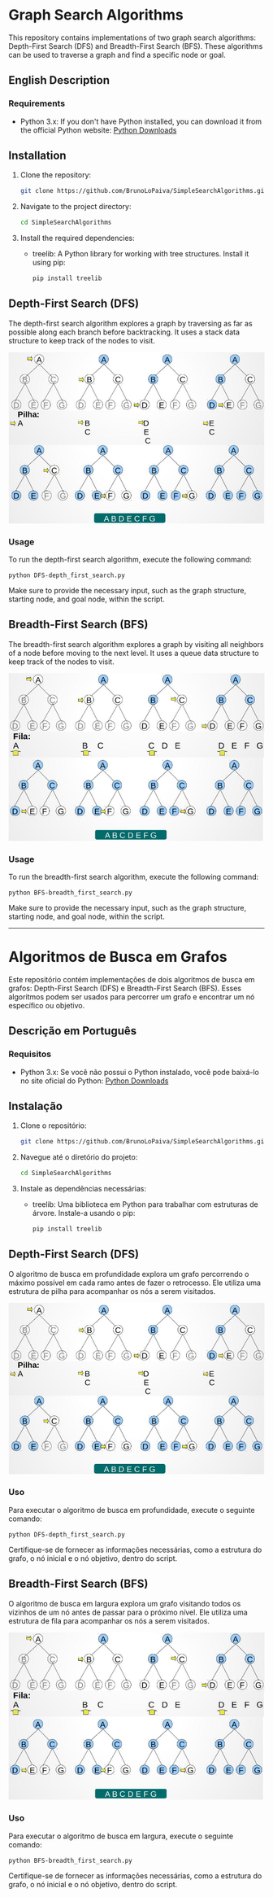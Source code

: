 # Graph Search Algorithms

This repository contains implementations of two graph search algorithms: Depth-First Search (DFS) and Breadth-First Search (BFS). These algorithms can be used to traverse a graph and find a specific node or goal.

## English Description

### Requirements

- Python 3.x: If you don't have Python installed, you can download it from the official Python website: [Python Downloads](https://www.python.org/downloads/)

## Installation

1. Clone the repository:

   ```bash
   git clone https://github.com/BrunoLoPaiva/SimpleSearchAlgorithms.git
   ```

2. Navigate to the project directory:

   ```bash
   cd SimpleSearchAlgorithms
   ```

3. Install the required dependencies:

   - treelib: A Python library for working with tree structures. Install it using pip:

     ```bash
     pip install treelib
     ```

## Depth-First Search (DFS)

The depth-first search algorithm explores a graph by traversing as far as possible along each branch before backtracking. It uses a stack data structure to keep track of the nodes to visit.

![DFS](https://raw.githubusercontent.com/BrunoLoPaiva/SimpleSearchAlgorithms/main/res/dfs.png)

### Usage

To run the depth-first search algorithm, execute the following command:

```
python DFS-depth_first_search.py
```

Make sure to provide the necessary input, such as the graph structure, starting node, and goal node, within the script.

## Breadth-First Search (BFS)

The breadth-first search algorithm explores a graph by visiting all neighbors of a node before moving to the next level. It uses a queue data structure to keep track of the nodes to visit.

![BFS](https://raw.githubusercontent.com/BrunoLoPaiva/SimpleSearchAlgorithms/main/res/bfs.png)

### Usage

To run the breadth-first search algorithm, execute the following command:

```
python BFS-breadth_first_search.py
```

Make sure to provide the necessary input, such as the graph structure, starting node, and goal node, within the script.


---


# Algoritmos de Busca em Grafos

Este repositório contém implementações de dois algoritmos de busca em grafos: Depth-First Search (DFS) e Breadth-First Search (BFS). Esses algoritmos podem ser usados para percorrer um grafo e encontrar um nó específico ou objetivo.

## Descrição em Português

### Requisitos

- Python 3.x: Se você não possui o Python instalado, você pode baixá-lo no site oficial do Python: [Python Downloads](https://www.python.org/downloads/)

## Instalação

1. Clone o repositório:

   ```bash
   git clone https://github.com/BrunoLoPaiva/SimpleSearchAlgorithms.git
   ```

2. Navegue até o diretório do projeto:

   ```bash
   cd SimpleSearchAlgorithms
   ```

3. Instale as dependências necessárias:

   - treelib: Uma biblioteca em Python para trabalhar com estruturas de árvore. Instale-a usando o pip:

     ```bash
     pip install treelib
     ```

## Depth-First Search (DFS)

O algoritmo de busca em profundidade explora um grafo percorrendo o máximo possível em cada ramo antes de fazer o retrocesso. Ele utiliza uma estrutura de pilha para acompanhar os nós a serem visitados.

![DFS](https://raw.githubusercontent.com/BrunoLoPaiva/SimpleSearchAlgorithms/main/res/dfs.png)

### Uso

Para executar o algoritmo de busca em profundidade, execute o seguinte comando:

```
python DFS-depth_first_search.py
```

Certifique-se de fornecer as informações necessárias, como a estrutura do grafo, o nó inicial e o nó objetivo, dentro do script.

## Breadth-First Search (BFS)

O algoritmo de busca em largura explora um grafo visitando todos os vizinhos de um nó antes de passar para o próximo nível. Ele utiliza uma estrutura de fila para acompanhar os nós a serem visitados.

![BFS](https://raw.githubusercontent.com/BrunoLoPaiva/SimpleSearchAlgorithms/main/res/bfs.png)

### Uso

Para executar o algoritmo de busca em largura, execute o seguinte comando:

```
python BFS-breadth_first_search.py
```

Certifique-se de fornecer as informações necessárias, como a estrutura do grafo, o nó inicial e o nó objetivo, dentro do script.
